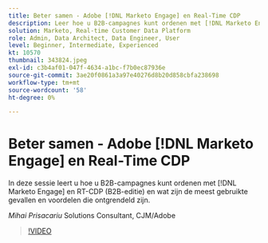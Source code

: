 ```yaml
---
title: Beter samen - Adobe [!DNL Marketo Engage] en Real-Time CDP
description: Leer hoe u B2B-campagnes kunt ordenen met [!DNL Marketo Engage] en RT-CDP (B2B-editie)
solution: Marketo, Real-time Customer Data Platform
role: Admin, Data Architect, Data Engineer, User
level: Beginner, Intermediate, Experienced
kt: 10570
thumbnail: 343824.jpeg
exl-id: c3b4af01-047f-4634-a1bc-f7b0ec87936e
source-git-commit: 3ae20f0861a3a97e40276d8b20d858cbfa238698
workflow-type: tm+mt
source-wordcount: '58'
ht-degree: 0%

---
```


# Beter samen - Adobe [!DNL Marketo Engage] en Real-Time CDP

In deze sessie leert u hoe u B2B-campagnes kunt ordenen met [!DNL Marketo Engage] en RT-CDP (B2B-editie) en wat zijn de meest gebruikte gevallen en voordelen die ontgrendeld zijn.

*Mihai Prisacariu* Solutions Consultant, CJM/Adobe

>[!VIDEO](https://video.tv.adobe.com/v/343824/?quality=12&learn=on)
